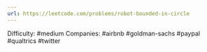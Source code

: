 ```yaml
---
url: https://leetcode.com/problems/robot-bounded-in-circle
---
```


Difficulty: #medium
Companies: #airbnb #goldman-sachs #paypal #qualtrics #twitter